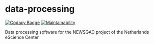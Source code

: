 # data-processing

[![Codacy Badge](https://api.codacy.com/project/badge/Grade/4e8a966befab4d8b8978f3c36e5528cc)](https://www.codacy.com/manual/eriktks/data-processing?utm_source=github.com&amp;utm_medium=referral&amp;utm_content=newsgac/data-processing&amp;utm_campaign=Badge_Grade)
[![Maintainability](https://api.codeclimate.com/v1/badges/7ccc7756eeb809bff255/maintainability)](https://codeclimate.com/github/newsgac/data-processing/maintainability)

Data processing software for the NEWSGAC project of the Netherlands eScience Center

